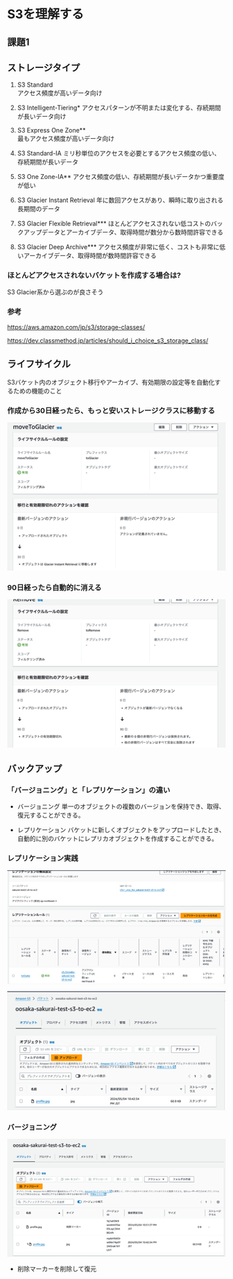 # S3を理解する

## 課題1


## ストレージタイプ

1. S3 Standard	
アクセス頻度が高いデータ向け

2. S3 Intelligent-Tiering*
アクセスパターンが不明または変化する、存続期間が長いデータ向け

3. S3 Express One Zone**	
最もアクセス頻度が高いデータ向け

4. S3 Standard-IA
ミリ秒単位のアクセスを必要とするアクセス頻度の低い、存続期間が長いデータ

5. S3 One Zone-IA**
アクセス頻度の低い、存続期間が長いデータかつ重要度が低い

6. S3 Glacier Instant Retrieval
年に数回アクセスがあり、瞬時に取り出される長期間のデータ

7. S3 Glacier Flexible Retrieval***	
ほとんどアクセスされない低コストのバックアップデータとアーカイブデータ、取得時間が数分から数時間許容できる

8. S3 Glacier Deep Archive***
アクセス頻度が非常に低く、コストも非常に低いアーカイブデータ、取得時間が数時間許容できる

### ほとんどアクセスされないバケットを作成する場合は?

S3 Glacier系から選ぶのが良さそう

### 参考

https://aws.amazon.com/jp/s3/storage-classes/

https://dev.classmethod.jp/articles/should_i_choice_s3_storage_class/


## ライフサイクル

S3バケット内のオブジェクト移行やアーカイブ、有効期限の設定等を自動化するための機能のこと

### 作成から30日経ったら、もっと安いストレージクラスに移動する

![moveToGlacier](moveToGlacier.png)

### 90日経ったら自動的に消える

![Remove](Remove.png)

## バックアップ

### 「バージョニング」と「レプリケーション」の違い

- バージョニング
単一のオブジェクトの複数のバージョンを保持でき、取得、復元することができる。

- レプリケーション
バケットに新しくオブジェクトをアップロードしたとき、自動的に別のバケットにレプリカオブジェクトを作成することができる。

### レプリケーション実践

![レプリケーション](レプリケーション.png)

![レプリケーション成功](./レプリケーション済み.png)

### バージョニング

![バージョニング削除](./バージョニング削除.png)

- 削除マーカーを削除して復元